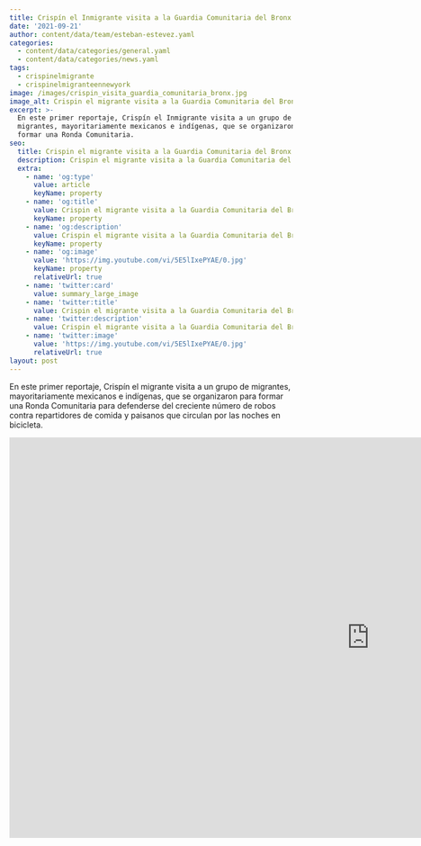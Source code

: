 ```yaml
---
title: Crispín el Inmigrante visita a la Guardia Comunitaria del Bronx
date: '2021-09-21'
author: content/data/team/esteban-estevez.yaml
categories:
  - content/data/categories/general.yaml
  - content/data/categories/news.yaml
tags:
  - crispinelmigrante
  - crispinelmigranteennewyork
image: /images/crispin_visita_guardia_comunitaria_bronx.jpg
image_alt: Crispin el migrante visita a la Guardia Comunitaria del Bronx
excerpt: >-
  En este primer reportaje, Crispín el Inmigrante visita a un grupo de
  migrantes, mayoritariamente mexicanos e indígenas, que se organizaron para
  formar una Ronda Comunitaria.
seo:
  title: Crispin el migrante visita a la Guardia Comunitaria del Bronx
  description: Crispin el migrante visita a la Guardia Comunitaria del Bronx
  extra:
    - name: 'og:type'
      value: article
      keyName: property
    - name: 'og:title'
      value: Crispin el migrante visita a la Guardia Comunitaria del Bronx
      keyName: property
    - name: 'og:description'
      value: Crispin el migrante visita a la Guardia Comunitaria del Bronx
      keyName: property
    - name: 'og:image'
      value: 'https://img.youtube.com/vi/5E5lIxePYAE/0.jpg'
      keyName: property
      relativeUrl: true
    - name: 'twitter:card'
      value: summary_large_image
    - name: 'twitter:title'
      value: Crispin el migrante visita a la Guardia Comunitaria del Bronx
    - name: 'twitter:description'
      value: Crispin el migrante visita a la Guardia Comunitaria del Bronx
    - name: 'twitter:image'
      value: 'https://img.youtube.com/vi/5E5lIxePYAE/0.jpg'
      relativeUrl: true
layout: post
---
```


En este primer reportaje, Crispín el migrante visita a un grupo de migrantes, mayoritariamente mexicanos e indígenas, que se organizaron para formar una Ronda Comunitaria para defenderse del creciente número de robos contra repartidores de comida y paisanos que circulan por las noches en bicicleta.

<iframe width="1280" height="712" src="https://www.youtube.com/embed/5E5lIxePYAE" title="YouTube video player" frameborder="0" allow="accelerometer; autoplay; clipboard-write; encrypted-media; gyroscope; picture-in-picture" allowfullscreen></iframe>